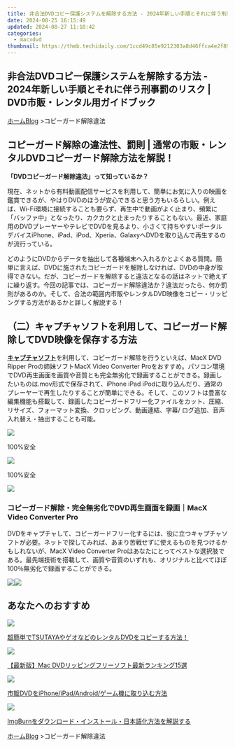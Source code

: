 ```yaml
---
title: 非合法DVDコピー保護システムを解除する方法 - 2024年新しい手順とそれに伴う刑事罰のリスク | DVD市販・レンタル用ガイドブック
date: 2024-08-25 16:15:49
updated: 2024-08-27 11:10:42
categories:
  - macxdvd
thumbnail: https://thmb.techidaily.com/1ccd49c85e9212303a8d46ffca4e2f894288070bb2a09d79b62ee40d21724a7f.jpg
---
```


## 非合法DVDコピー保護システムを解除する方法 - 2024年新しい手順とそれに伴う刑事罰のリスク | DVD市販・レンタル用ガイドブック

[ホーム](https://tools.techidaily.com/macxdvd/products/)[Blog](https://tools.techidaily.com/macxdvd/products/) \>コピーガード解除違法

## コピーガード解除の違法性、罰則 | 通常の市販・レンタルDVDコピーガード解除方法を解説！

**「DVDコピーガード解除違法」って知っているか？**

現在、ネットから有料動画配信サービスを利用して、簡単にお気に入りの映画を鑑賞できるが、やはりDVDのほうが安心できると思う方もいるらしい。例えば、Wi-Fi環境に接続することも要らず、再生中で動画がよく止まり、頻繁に「バッファ中」となったり、カクカクと止まったりすることもない。最近、家庭用のDVDプレーヤーやテレビでDVDを見るより、小さくて持ちやすいポータルデバイスiPhone、iPad、iPod、Xperia、GalaxyへDVDを取り込んで再生するのが流行っている。

どのようにDVDからデータを抽出して各種端末へ入れるかとよくある質問。簡単に言えば、DVDに施されたコピーガードを解除しなければ、DVDの中身が取得できない。だが、コピーガードを解除すると違法となるの話はネットで絶えずに繰り返す。今回の記事では、コピーガード解除違法か？違法だったら、何か罰則があるのか。そして、合法の範囲内市販やレンタルDVD映像をコピー・リッピングする方法があるかと詳しく解説する！



## （二）キャプチャソフトを利用して、コピーガード解除してDVD映像を保存する方法

[**キャプチャソフト**](https://tools.techidaily.com/macxdvd/products/)を利用して、コピーガード解除を行うといえば、MacX DVD Ripper Proの姉妹ソフトMacX Video Converter Proをおすすめ。パソコン環境でDVD再生画面を画質や音質とも完全無劣化で録画することができる。録画したいものは.mov形式で保存されて、iPhone iPad iPodに取り込んだり、通常のプレーヤーで再生したりすることが簡単にできる。そして、このソフトは豊富な編集機能も搭載して、録画したコピーガードフリー化ファイルをカット、圧縮、リサイズ、フォーマット変換、クロッピング、動画連結、字幕/ ログ追加、音声入れ替え・抽出することも可能。

[![](https://www.macxdvd.com/blog/new-fourteen/nfree-down-mac.png)](https://tools.techidaily.com/macxdvd/products/) 

100%安全

[![](https://www.macxdvd.com/blog/new-fourteen/nfree-down-win.png)](https://tools.techidaily.com/macxdvd/products/) 

100%安全



![](https://www.macxdvd.com/blog/../seoimage/dvd-ripperu.png) 

### コピーガード解除・完全無劣化でDVD再生画面を録画｜MacX Video Converter Pro

DVDをキャプチャして、コピーガードフリー化するには、役に立つキャプチャソフトが必要。ネットで探してみれば、あまり苦戦せずに使えるものを見つけるかもしれないが、MacX Video Converter Proはあなたにとってベストな選択肢である。最先端技術を搭載して、画質や音質のいずれも、オリジナルと比べてほぼ100％無劣化で録画することができる。

[![](https://www.macxdvd.com/blog/new-fourteen/mac.png)](https://www.macxdvd.com/blog/../download/macx-dvd-video-converter-pro-pack.zip)[![](https://www.macxdvd.com/blog/new-fourteen/winx.png)](https://www.macxdvd.com/blog/../download/macx-dvd-video-converter-pro-pack-for-windows.zip)



## あなたへのおすすめ

![](https://www.macxdvd.com/blog/img/drp-mj-20170508-01.jpg) 

[超簡単でTSUTAYAやゲオなどのレンタルDVDをコピーする方法！](https://tools.techidaily.com/macxdvd/products/)

![](https://www.macxdvd.com/blog/img/macos-10-13-ripper-01.jpg) 

[【最新版】Mac DVDリッピングフリーソフト最新ランキング15選](https://tools.techidaily.com/macxdvd/products/)

![](https://www.macxdvd.com/blog/img/macos-10-13-ripper-02.jpg) 

[市販DVDをiPhone/iPad/Android/ゲーム機に取り込む方法](https://tools.techidaily.com/macxdvd/products/)

![](https://www.macxdvd.com/blog/img/imgburn-for-mac0420.jpg) 

[ImgBurnをダウンロード・インストール・日本語化方法を解説する](https://tools.techidaily.com/macxdvd/products/)



[ホーム](https://tools.techidaily.com/macxdvd/products/)[Blog](https://tools.techidaily.com/macxdvd/products/) \>コピーガード解除違法

<ins class="adsbygoogle"
     style="display:block"
     data-ad-format="autorelaxed"
     data-ad-client="ca-pub-7571918770474297"
     data-ad-slot="1223367746"></ins>



<ins class="adsbygoogle"
     style="display:block"
     data-ad-client="ca-pub-7571918770474297"
     data-ad-slot="8358498916"
     data-ad-format="auto"
     data-full-width-responsive="true"></ins>
